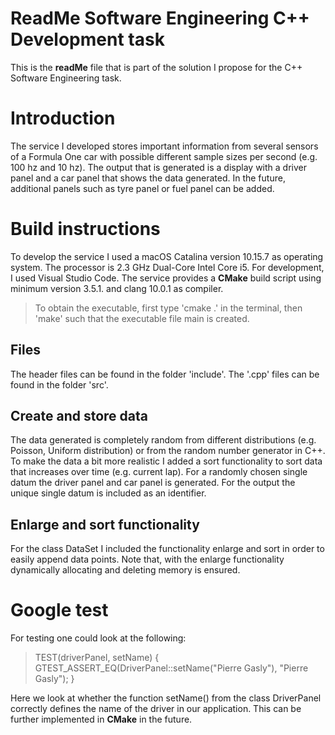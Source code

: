 # ReadMe Software Engineering C++ Development task

This is the **readMe** file that is part of the solution I propose for the C++ Software Engineering task.


# Introduction

The service I developed stores important information from several sensors of a Formula One car with possible different sample sizes per second (e.g. 100 hz and 10 hz). The output that is generated is a display with a driver panel and a car panel that shows the data generated. In the future, additional panels such as tyre panel or fuel panel can be added.

# Build instructions
To develop the service I used a macOS Catalina version 10.15.7 as operating system. The processor is 2.3 GHz Dual-Core Intel Core i5. For development, I used Visual Studio Code. The service provides a **CMake** build script using minimum version 3.5.1. and clang 10.0.1 as compiler.
>To obtain the executable, first type 'cmake .' in the terminal, then 'make' such that the executable file main is created. 

## Files
The header files can be found in the folder 'include'. The '.cpp' files can be found in the folder 'src'. 


## Create and store data

The data generated is completely random from different distributions (e.g. Poisson, Uniform distribution) or from the random number generator in C++. To make the data a bit more realistic I added a sort functionality to sort data that increases over time (e.g. current lap). For a randomly chosen single datum the driver panel and car panel is generated. For the output the unique single datum is included as an identifier.

## Enlarge and sort functionality

For the class DataSet I included the functionality enlarge and sort in order to easily append data points. Note that, with the enlarge functionality dynamically allocating and deleting memory is ensured.

# Google test
For testing one could look at the following:
 >TEST(driverPanel, setName)
{
    GTEST_ASSERT_EQ(DriverPanel::setName("Pierre Gasly"), "Pierre Gasly");
}

Here we look at whether the function setName() from the class DriverPanel correctly defines the name of the driver in our application. This can be further implemented in **CMake** in the future.  


